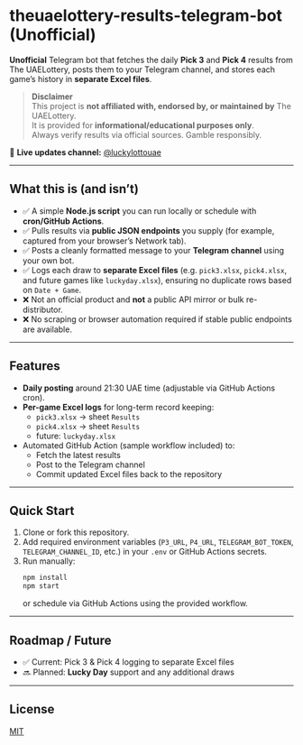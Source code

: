 # theuaelottery-results-telegram-bot (Unofficial)

**Unofficial** Telegram bot that fetches the daily **Pick 3** and **Pick 4** results from The UAELottery, posts them to your Telegram channel, and stores each game’s history in **separate Excel files**.

> **Disclaimer**  
> This project is **not affiliated with, endorsed by, or maintained by** The UAELottery.  
> It is provided for **informational/educational purposes only**.  
> Always verify results via official sources. Gamble responsibly.

🔗 **Live updates channel:** [@luckylottouae](https://t.me/luckylottouae)

---

## What this is (and isn’t)

- ✅ A simple **Node.js script** you can run locally or schedule with **cron/GitHub Actions**.  
- ✅ Pulls results via **public JSON endpoints** you supply (for example, captured from your browser’s Network tab).  
- ✅ Posts a cleanly formatted message to your **Telegram channel** using your own bot.  
- ✅ Logs each draw to **separate Excel files** (e.g. `pick3.xlsx`, `pick4.xlsx`, and future games like `luckyday.xlsx`), ensuring no duplicate rows based on `Date + Game`.  
- ❌ Not an official product and **not** a public API mirror or bulk re-distributor.  
- ❌ No scraping or browser automation required if stable public endpoints are available.

---

## Features

- **Daily posting** around 21:30 UAE time (adjustable via GitHub Actions cron).  
- **Per-game Excel logs** for long-term record keeping:  
  - `pick3.xlsx` → sheet `Results`  
  - `pick4.xlsx` → sheet `Results`  
  - future: `luckyday.xlsx`  
- Automated GitHub Action (sample workflow included) to:
  - Fetch the latest results
  - Post to the Telegram channel
  - Commit updated Excel files back to the repository

---

## Quick Start

1. Clone or fork this repository.
2. Add required environment variables (`P3_URL`, `P4_URL`, `TELEGRAM_BOT_TOKEN`, `TELEGRAM_CHANNEL_ID`, etc.) in your `.env` or GitHub Actions secrets.
3. Run manually:
   ```bash
   npm install
   npm start
   ```
   or schedule via GitHub Actions using the provided workflow.

---

## Roadmap / Future

- ✅ Current: Pick 3 & Pick 4 logging to separate Excel files  
- 🔜 Planned: **Lucky Day** support and any additional draws

---

## License

[MIT](LICENSE)

